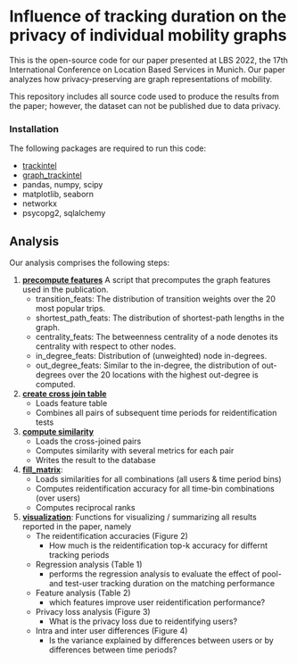 # Influence of tracking duration on the privacy of individual mobility graphs

This is the open-source code for our paper presented at LBS 2022, the 17th International Conference on Location Based Services in Munich. 
Our paper analyzes how privacy-preserving are graph representations of mobility. 

This repository includes all source code used to produce the results from the paper; however, the dataset can not be published due to data privacy. 

### Installation

The following packages are required to run this code:
- [trackintel](https://pypi.org/project/trackintel/)
- [graph_trackintel](https://github.com/mie-lab/graph-trackintel)
- pandas, numpy, scipy
- matplotlib, seaborn
- networkx
- psycopg2, sqlalchemy

## Analysis

Our analysis comprises the following steps:
1) [**precompute features**](precompute_features.py)
  A script that precomputes the graph features used in the publication.
    - transition_feats: The distribution of transition weights over the 20 most popular trips.
    - shortest_path_feats: The distribution of shortest-path lengths in the graph.
    - centrality_feats: The betweenness centrality of a node denotes its centrality with respect to other 
      nodes.
    - in_degree_feats: Distribution of (unweighted) node in-degrees.
    - out_degree_feats: Similar to the in-degree, the distribution of out-degrees over the 20 locations
with the highest out-degree is computed.    
2)  [**create cross join table**](create_cross_join_table.py)
    - Loads feature table
    - Combines all pairs of subsequent time periods for reidentification tests
3) [**compute similarity**](similarity.py)
    - Loads the cross-joined pairs
    - Computes similarity with several metrics for each pair
    - Writes the result to the database
4) [**fill_matrix**](fill_matrix.py):
    - Loads similarities for all combinations (all users & time period bins)
    - Computes reidentification accuracy for all time-bin combinations (over users)
    - Computes reciprocal ranks
5) [**visualization**](visualization.py): Functions for visualizing / summarizing all results reported in the paper, namely
    - The reidentification accuracies (Figure 2)
        - How much is the reidentification top-k accuracy for differnt tracking periods
    - Regression analysis (Table 1)
        - performs the regression analysis to evaluate the effect of pool- and test-user tracking duration on the
    matching performance
    - Feature analysis (Table 2)
        - which features improve user reidentification performance?
    - Privacy loss analysis (Figure 3)
        - What is the privacy loss due to reidentifying users?
    - Intra and inter user differences (Figure 4)
        - Is the variance explained by differences between users or by differences between time periods?



